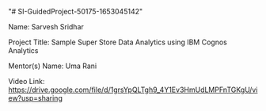 "# SI-GuidedProject-50175-1653045142" 

Name: Sarvesh Sridhar

Project Title: Sample Super Store Data Analytics using IBM Cognos Analytics

Mentor(s) Name: Uma Rani

Video Link: https://drive.google.com/file/d/1grsYpQLTgh9_4Y1Ev3HmUdLMPFnTGKgU/view?usp=sharing
